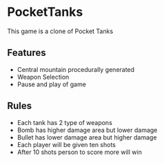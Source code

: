 # PocketTanks
This game is a clone of Pocket Tanks

## Features
* Central mountain procedurally generated
* Weapon Selection
* Pause and play of game 

## Rules
* Each tank has 2 type of weapons
* Bomb has higher damage area but lower damage
* Bullet has lower damage area but higher damage
* Each player will be given ten shots
* After 10 shots person to score more will win

